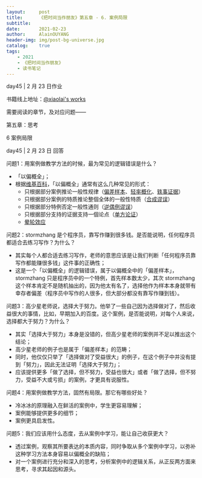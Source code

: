```yaml
---
layout:     post
title:      《把时间当作朋友》第五章 - 6. 案例局限
subtitle:   
date:       2021-02-23
author:     AlainOUYANG
header-img: img/post-bg-universe.jpg
catalog:    true
tags:
    - 2021
    - 《把时间当作朋友》
    - 读书笔记
---
```


<!-- # 《把时间当作朋友》第五章 - 6. 案例局限 -->

day45 \| 2 月 23 日作业

书籍线上地址：[@xiaolai's works](http://lixiaolai.com/#/befriending-time/)

需要阅读的章节，及对应问题——

第五章：思考

6 案例局限

day45 \| 2 月 23 日 回答

问题1：用案例做教学方法的时候，最为常见的逻辑错误是什么？

- 「以偏概全」；
- 根据[维基百科](https://zh.wikipedia.org/zh/%E4%BB%A5%E5%81%8F%E6%A6%82%E5%85%A8)，「以偏概全」通常有这么几种常见的形式：
  - 只根据部分案例推论一般性规律（[偏差样本](https://zh.wikipedia.org/wiki/%E5%81%8F%E5%B7%AE%E6%A8%A3%E6%9C%AC)、[轻率概化](https://zh.wikipedia.org/wiki/%E8%BC%95%E7%8E%87%E6%A6%82%E5%8C%96)、[轶事证据](https://zh.wikipedia.org/wiki/%E8%BB%BC%E4%BA%8B%E8%AD%89%E6%93%9A)）
  - 只根据部分案例的特质推论整個全体的一般性特质（[合成谬误](https://zh.wikipedia.org/wiki/%E5%90%88%E6%88%90%E8%AC%AC%E8%AA%A4)）
  - 只根据部分特例否定一般性通则（[逆偶例谬误](https://zh.wikipedia.org/wiki/%E9%80%86%E5%81%B6%E4%BE%8B%E8%AC%AC%E8%AA%A4)）
  - 只根据部分支持的证据支持一個论点（[单方论证](https://zh.wikipedia.org/wiki/%E5%96%AE%E6%96%B9%E8%AB%96%E8%AD%89)）
  - [晕轮效应](https://zh.wikipedia.org/wiki/%E6%99%95%E8%BD%AE%E6%95%88%E5%BA%94)

问题2：stormzhang 是个程序员，靠写作赚到很多钱。是否能说明，任何程序员都适合去练习写作？为什么？

- 其实每个人都合适去练习写作，老师的意思应该是让我们判断「任何程序员靠写作都能赚很多钱」这件事的正确性；
- 这是一个「以偏概全」的逻辑错误，属于以偏概全中的「偏差样本」，stormzhang 只是程序员中的一个特例，首先样本数太少，其次 stormzhang 这个样本肯定不是随机抽出的，因为他太有名了，选择他作为样本本身就带有幸存者偏差（程序员中写作的人很多，但大部分都没有靠写作赚到钱）。

问题3：高少星老师说，选择大于努力。他举了一些自己因为选择做对了，然后收益很大的事情，比如，早期加入的百度。这个案例，是否能说明，对每个人来说，选择都大于努力？为什么？

- 其实「选择大于努力」本身是没错的，但高少星老师的案例并不足以推出这个结论；
- 高少星老师的例子也是属于「偏差样本」的范畴；
- 同时，他仅仅只举了「选择做对了受益很大」的例子，在这个例子中并没有提到「努力」，因此无法证明「选择大于努力」；
- 应该提供更多「做了选择，但不努力，受益也很大」或者「做了选择，但不努力，受益不大或亏损」的案例，才更具有说服性。

问题4：用案例做教学方法，固然有局限。那它有哪些好处？

- 冷冰冰的原理融入在鲜活的案例中，学生更容易理解；
- 案例能够提供更多的细节；
- 案例更具启发性。

问题5：我们应该用什么态度，去从案例中学习，能让自己收获更大？

- 透过案例，观察其所要表达的本质内容，同时争取从多个案例中学习，以弥补这种学习方法本身容易以偏概全的缺陷；
- 对一个案例进行充分和深入的思考，分析案例中的逻辑关系，从正反两方面来思考，寻求其起因和源头。

